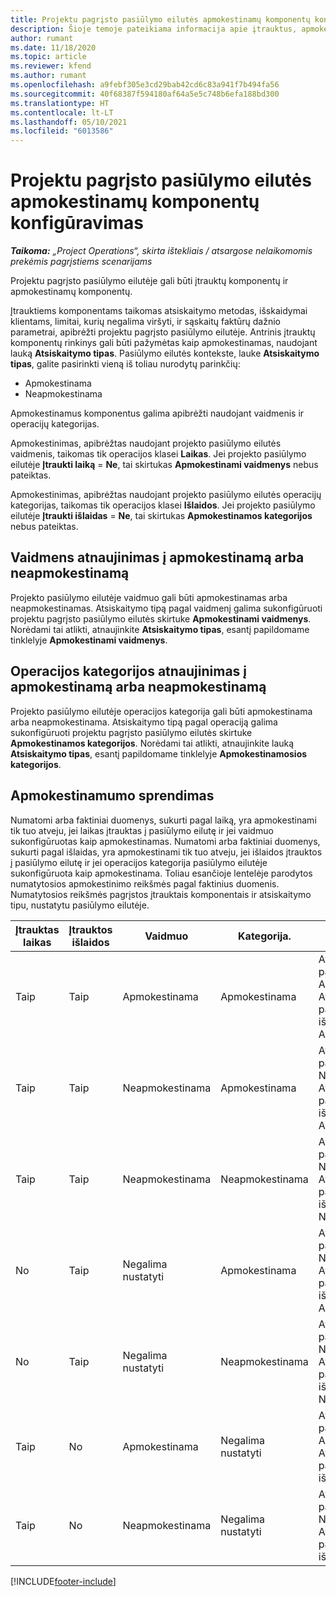 ```yaml
---
title: Projektu pagrįsto pasiūlymo eilutės apmokestinamų komponentų konfigūravimas
description: Šioje temoje pateikiama informacija apie įtrauktus, apmokestinamus ir neapmokestinamus komponentus projektu pagrįsto pasiūlymo eilutėse.
author: rumant
ms.date: 11/18/2020
ms.topic: article
ms.reviewer: kfend
ms.author: rumant
ms.openlocfilehash: a9febf305e3cd29bab42cd6c83a941f7b494fa56
ms.sourcegitcommit: 40f68387f594180af64a5e5c748b6efa188bd300
ms.translationtype: HT
ms.contentlocale: lt-LT
ms.lasthandoff: 05/10/2021
ms.locfileid: "6013586"
---
```

# <a name="configure-the-chargeable-components-of-a-project-based-quote-line"></a>Projektu pagrįsto pasiūlymo eilutės apmokestinamų komponentų konfigūravimas

_**Taikoma:** „Project Operations“, skirta ištekliais / atsargose nelaikomomis prekėmis pagrįstiems scenarijams_

Projektu pagrįsto pasiūlymo eilutėje gali būti įtrauktų komponentų ir apmokestinamų komponentų.

Įtrauktiems komponentams taikomas atsiskaitymo metodas, išskaidymai klientams, limitai, kurių negalima viršyti, ir sąskaitų faktūrų dažnio parametrai, apibrėžti projektu pagrįsto pasiūlymo eilutėje.
Antrinis įtrauktų komponentų rinkinys gali būti pažymėtas kaip apmokestinamas, naudojant lauką **Atsiskaitymo tipas**. Pasiūlymo eilutės kontekste, lauke **Atsiskaitymo tipas**, galite pasirinkti vieną iš toliau nurodytų parinkčių:

   - Apmokestinama
   - Neapmokestinama

Apmokestinamus komponentus galima apibrėžti naudojant vaidmenis ir operacijų kategorijas.

Apmokestinimas, apibrėžtas naudojant projekto pasiūlymo eilutės vaidmenis, taikomas tik operacijos klasei **Laikas**. Jei projekto pasiūlymo eilutėje **Įtraukti laiką** = **Ne**, tai skirtukas **Apmokestinami vaidmenys** nebus pateiktas.

Apmokestinimas, apibrėžtas naudojant projekto pasiūlymo eilutės operacijų kategorijas, taikomas tik operacijos klasei **Išlaidos**. Jei projekto pasiūlymo eilutėje **Įtraukti išlaidas** = **Ne**, tai skirtukas **Apmokestinamos kategorijos** nebus pateiktas.

## <a name="update-a-role-to-be-chargeable-or-non-chargeable"></a>Vaidmens atnaujinimas į apmokestinamą arba neapmokestinamą
Projekto pasiūlymo eilutėje vaidmuo gali būti apmokestinamas arba neapmokestinamas. Atsiskaitymo tipą pagal vaidmenį galima sukonfigūruoti projektu pagrįsto pasiūlymo eilutės skirtuke **Apmokestinami vaidmenys**. Norėdami tai atlikti, atnaujinkite **Atsiskaitymo tipas**, esantį papildomame tinklelyje **Apmokestinami vaidmenys**. 

## <a name="update-a-transaction-category-to-be-chargeable-or-non-chargeable"></a>Operacijos kategorijos atnaujinimas į apmokestinamą arba neapmokestinamą
Projekto pasiūlymo eilutėje operacijos kategorija gali būti apmokestinama arba neapmokestinama. Atsiskaitymo tipą pagal operaciją galima sukonfigūruoti projektu pagrįsto pasiūlymo eilutės skirtuke **Apmokestinamos kategorijos**. Norėdami tai atlikti, atnaujinkite lauką **Atsiskaitymo tipas**, esantį papildomame tinklelyje **Apmokestinamosios kategorijos**. 

## <a name="resolve-chargeability"></a>Apmokestinamumo sprendimas

Numatomi arba faktiniai duomenys, sukurti pagal laiką, yra apmokestinami tik tuo atveju, jei laikas įtrauktas į pasiūlymo eilutę ir jei vaidmuo sukonfigūruotas kaip apmokestinamas.
Numatomi arba faktiniai duomenys, sukurti pagal išlaidas, yra apmokestinami tik tuo atveju, jei išlaidos įtrauktos į pasiūlymo eilutę ir jei operacijos kategorija pasiūlymo eilutėje sukonfigūruota kaip apmokestinama. Toliau esančioje lentelėje parodytos numatytosios apmokestinimo reikšmės pagal faktinius duomenis. Numatytosios reikšmės pagrįstos įtrauktais komponentais ir atsiskaitymo tipu, nustatytu pasiūlymo eilutėje.

| Įtrauktas laikas | Įtrauktos išlaidos | Vaidmuo | Kategorija. | Užduotis |
| --- | --- | --- | --- | --- |
| Taip | Taip | Apmokestinama | Apmokestinama | Atsiskaitymas pagal faktinį laiką: Apmokestinamas </br>Atsiskaitymas pagal faktines išlaidas: Apmokestinamas |
| Taip | Taip | Neapmokestinama | Apmokestinama | Atsiskaitymas pagal faktinį laiką: Neapmokestinamas </br>Atsiskaitymas pagal faktines išlaidas: Apmokestinamas |
| Taip | Taip | Neapmokestinama | Neapmokestinama | Atsiskaitymas pagal faktinį laiką: Neapmokestinamas </br>Atsiskaitymas pagal faktines išlaidas: Neapmokestinamas |
| No | Taip | Negalima nustatyti | Apmokestinama | Atsiskaitymas pagal faktinį laiką: Nėra </br>Atsiskaitymas pagal faktines išlaidas: Apmokestinamas |
| No | Taip | Negalima nustatyti | Neapmokestinama | Atsiskaitymas pagal faktinį laiką: Nėra </br>Atsiskaitymas pagal faktines išlaidas: Neapmokestinamas |
| Taip | No | Apmokestinama | Negalima nustatyti | Atsiskaitymas pagal faktinį laiką: Apmokestinamas </br>Atsiskaitymas pagal faktines išlaidas: Nėra |
| Taip | No | Neapmokestinama | Negalima nustatyti | Atsiskaitymas pagal faktinį laiką: Neapmokestinamas </br> Atsiskaitymas pagal faktines išlaidas: Nėra |


[!INCLUDE[footer-include](../includes/footer-banner.md)]